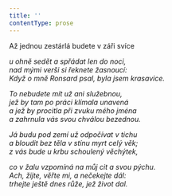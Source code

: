 ```yaml
---
title: ''
contentType: prose
---
```


<section>

Až jednou zestárlá budete v záři svíce

_u ohně sedět a spřádat len do noci,  
nad mými verši si řeknete žasnoucí:  
Když o mně Ronsard psal, byla jsem krasavice._

</section>

<section>

_To nebudete mít už ani služebnou,  
jež by tam po práci klímala unavená  
a jež by procitla při zvuku mého jména  
a zahrnula vás svou chválou bezednou._

</section>

<section>

_Já budu pod zemí už odpočívat v tichu  
a bloudit bez těla v stínu myrt celý věk;  
z vás bude u krbu schoulený věchýtek,_

</section>

<section>

_co v žalu vzpomíná na můj cit a svou pýchu.  
Ach, žijte, věřte mi, a nečekejte dál:  
trhejte ještě dnes růže, jež život dal._

</section>
